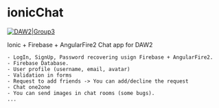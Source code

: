 # ionicChat

[![DAW2|Group3](https://cldup.com/dTxpPi9lDf.thumb.png)](https://nodesource.com/products/nsolid)

Ionic + Firebase + AngularFire2 Chat app for DAW2

	- LogIn, SignUp, Password recovering usign Firebase + AngularFire2.
	- Firebase Database.
	- User profile (username, email, avatar)
	- Validation in forms
	- Request to add friends -> You can add/decline the request
	- Chat one2one
	- You can send images in chat rooms (some bugs).
	...


